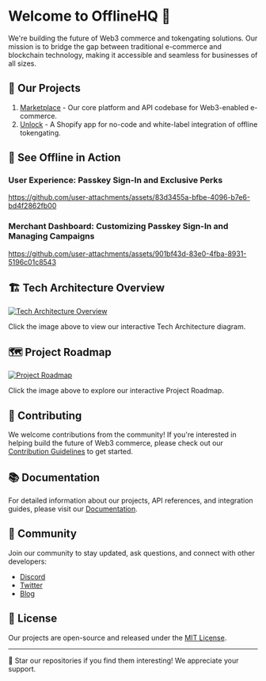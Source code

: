 # Welcome to OfflineHQ 👋

We're building the future of Web3 commerce and tokengating solutions. Our mission is to bridge the gap between traditional e-commerce and blockchain technology, making it accessible and seamless for businesses of all sizes.

## 🚀 Our Projects

1. [Marketplace](https://github.com/OfflineHQ/marketplace) - Our core platform and API codebase for Web3-enabled e-commerce.
2. [Unlock](https://github.com/OfflineHQ/shopify-unlock) - A Shopify app for no-code and white-label integration of offline tokengating.

## 🎥 See Offline in Action

### User Experience: Passkey Sign-In and Exclusive Perks

https://github.com/user-attachments/assets/83d3455a-bfbe-4096-b7e6-bd4f2862fb00

### Merchant Dashboard: Customizing Passkey Sign-In and Managing Campaigns

https://github.com/user-attachments/assets/901bf43d-83e0-4fba-8931-5196c01c8543

## 🏗️ Tech Architecture Overview

[![Tech Architecture Overview](https://github.com/user-attachments/assets/db22f03e-b1e4-4eb9-bf39-52c6d0e050df)](https://lucid.app/documents/embedded/e4944a4b-41af-47ed-a4ff-1c4e5f2b7528?invitationId=inv_54639997-dead-44bf-a378-f4473e74e48c#)

Click the image above to view our interactive Tech Architecture diagram.

## 🗺️ Project Roadmap

[![Project Roadmap](https://github.com/user-attachments/assets/876ea41b-48b4-4308-8239-12ca34694134)](https://lucid.app/documents/embedded/160cef11-5208-4ba5-a611-659f81f13e02#)

Click the image above to explore our interactive Project Roadmap.

## 🤝 Contributing

We welcome contributions from the community! If you're interested in helping build the future of Web3 commerce, please check out our [Contribution Guidelines](CONTRIBUTING.md) to get started.

## 📚 Documentation

For detailed information about our projects, API references, and integration guides, please visit our [Documentation](https://docs.offlinehq.com).

## 💬 Community

Join our community to stay updated, ask questions, and connect with other developers:

- [Discord](https://discord.gg/offlinehq)
- [Twitter](https://twitter.com/OfflineHQ)
- [Blog](https://blog.offlinehq.com)

## 📄 License

Our projects are open-source and released under the [MIT License](LICENSE).

---

🌟 Star our repositories if you find them interesting! We appreciate your support.
